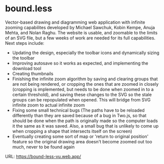 # bound.less

Vector-based drawing and diagramming web application with infinite zooming capabilites developed by Michael Sawchuk, Kobin Kempe, Anuja Mehta, and Nolan Raghu. The website is usable, and zoomable to the limits of an SVG file, but a few weeks of work are needed for its full capabilities. Next steps include:

* Updating the design, especially the toolbar icons and dynamically sizing the toolbar
* Improving autosave so it works as expected, and implementing the download tool
* Creating thumbnails
* Finishing the infinite zoom algorithm by saving and clearing groups that are not being rendered, or cropping the ones that are zoomed in closely (cropping is implemented, but needs to be done when zoomed in to a certain threshold), and saving these changes to the SVG so the stale groups can be repopulated when opened. This will bridge from SVG infinite zoom to actual infinite zoom
* Fixing some small technical bugs (The paths have to be reloaded differently than they are saved because of a bug in Two.js, so that should be done when the path is originally made so the computer loads it the same as it was saved. Also, a small bug that is unlikely to come up when cropping a shape that intersects itself on the screen)
* Eventually creating some sort of map or 'return to original position' feature so the original drawing area doesn't become zoomed out too much, never to be found again


URL: https://bound-less-vu.web.app/
